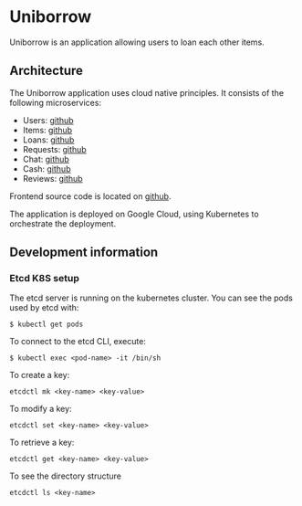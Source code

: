 # Uniborrow

Uniborrow is an application allowing users to loan each other items.

## Architecture

The Uniborrow application uses cloud native principles. It consists of
the following microservices:

* Users: [github](https://github.com/RSO-cloud-native-application/uniborrow-users)
* Items: [github](https://github.com/RSO-cloud-native-application/uniborrow-items)
* Loans: [github](https://github.com/RSO-cloud-native-application/uniborrow-loans)
* Requests: [github](https://github.com/RSO-cloud-native-application/uniborrow-requests)
* Chat: [github](https://github.com/RSO-cloud-native-application/uniborrow-chat)
* Cash: [github](https://github.com/RSO-cloud-native-application/uniborrow-cash)
* Reviews: [github](https://github.com/RSO-cloud-native-application/uniborrow-reviews)


Frontend source code is located on
[github](https://github.com/RSO-cloud-native-application/uniborrow-frontend).

The application is deployed on Google Cloud, using Kubernetes to
orchestrate the deployment.

## Development information

### Etcd K8S setup

The etcd server is running on the kubernetes cluster. You can see the
pods used by etcd with:

```
$ kubectl get pods
```

To connect to the etcd CLI, execute:

```
$ kubectl exec <pod-name> -it /bin/sh
```

To create a key:

```
etcdctl mk <key-name> <key-value>
```

To modify a key:

```
etcdctl set <key-name> <key-value>
```

To retrieve a key:

```
etcdctl get <key-name> <key-value>
```

To see the directory structure

```
etcdctl ls <key-name>
```
